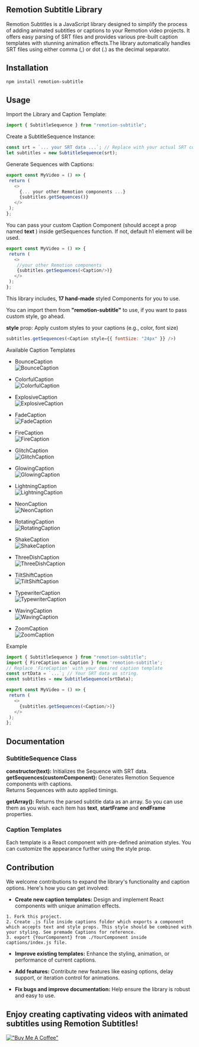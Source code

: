 ## Remotion Subtitle Library

  
Remotion Subtitles is a JavaScript library designed to simplify the process of adding animated subtitles or captions to your Remotion video projects. It offers easy parsing of SRT files and provides various pre-built caption templates with stunning animation effects.The library automatically handles SRT files using either comma (,) or dot (.) as the decimal separator.  

  

## Installation

```bash
npm install remotion-subtitle  
```

## Usage  

Import the Library and Caption Template:  

```javascript
import { SubtitleSequence } from "remotion-subtitle";  

```

Create a SubtitleSequence Instance:  

```javascript
const srt = `... your SRT data ...`; // Replace with your actual SRT content  
let subtitles = new SubtitleSequence(srt);  
```

Generate Sequences with Captions:  

```javascript
export const MyVideo = () => {  
 return (  
   <>  
     {... your other Remotion components ...}  
     {subtitles.getSequences()}  
   </>  
 );  
};  
```
You can pass your custom Caption Component (should accept a prop named **text** )  inside getSequences function. If not, default h1 element will be used.

```javascript
export const MyVideo = () => {  
 return (  
   <>  
    //your other Remotion components
	{subtitles.getSequences(<Caption/>)}  
   </>  
 );  
};  
```
This library includes, **17 hand-made** styled Components for you to use. 

You can import them from **"remotion-subtitle"** to use, if you want to pass custom style, go ahead.


**style** prop: Apply custom styles to your captions (e.g., color, font size)  
```javascript
subtitles.getSequences(<Caption style={{ fontSize: "24px" }} />)
```

Available Caption Templates  

* BounceCaption  
![BounceCaption](https://github.com/ahgsql/remotion-subtitles/blob/main/readme_files/BounceCaption.gif)

* ColorfulCaption  
![ColorfulCaption](https://github.com/ahgsql/remotion-subtitles/blob/main/readme_files/ColorfulCaption.gif)

* ExplosiveCaption  
![ExplosiveCaption](https://github.com/ahgsql/remotion-subtitles/blob/main/readme_files/ExplosiveCaption.gif)

* FadeCaption  
![FadeCaption](https://github.com/ahgsql/remotion-subtitles/blob/main/readme_files/FadeCaption.gif)

* FireCaption  
![FireCaption](https://github.com/ahgsql/remotion-subtitles/blob/main/readme_files/FireCaption.gif)

* GlitchCaption  
![GlitchCaption](https://github.com/ahgsql/remotion-subtitles/blob/main/readme_files/GlitchCaption.gif)

* GlowingCaption  
![GlowingCaption](https://github.com/ahgsql/remotion-subtitles/blob/main/readme_files/GlowingCaption.gif)

* LightningCaption  
![LightningCaption](https://github.com/ahgsql/remotion-subtitles/blob/main/readme_files/LightningCaption.gif)

* NeonCaption  
![NeonCaption](https://github.com/ahgsql/remotion-subtitles/blob/main/readme_files/NeonCaption.gif)

* RotatingCaption  
![RotatingCaption](https://github.com/ahgsql/remotion-subtitles/blob/main/readme_files/RotatingCaption.gif)

* ShakeCaption  
![ShakeCaption](https://github.com/ahgsql/remotion-subtitles/blob/main/readme_files/ShakeCaption.gif)

* ThreeDishCaption  
![ThreeDishCaption](https://github.com/ahgsql/remotion-subtitles/blob/main/readme_files/ThreeDishCaption.gif)

* TiltShiftCaption  
![TiltShiftCaption](https://github.com/ahgsql/remotion-subtitles/blob/main/readme_files/TiltShiftCaption.gif)

* TypewriterCaption  
![TypewriterCaption](https://github.com/ahgsql/remotion-subtitles/blob/main/readme_files/TypewriterCaption.gif)

* WavingCaption  
![WavingCaption](https://github.com/ahgsql/remotion-subtitles/blob/main/readme_files/WavingCaption.gif)

* ZoomCaption  
![ZoomCaption](https://github.com/ahgsql/remotion-subtitles/blob/main/readme_files/ZoomCaption.gif)


Example  

```javascript
import { SubtitleSequence } from "remotion-subtitle";  
import { FireCaption as Caption } from 'remotion-subtitle';
// Replace 'FireCaption' with your desired caption template  
const srtData = `...`; // Your SRT data as string.
const subtitles = new SubtitleSequence(srtData);

export const MyVideo = () => {  
 return (  
   <>  
     {subtitles.getSequences(<Caption/>)}  
   </>  
 );  
};  
```


## Documentation  

### SubtitleSequence Class

**constructor(text):** Initializes the Sequence with SRT data.  
**getSequences(customComponent):** Generates Remotion Sequence components with captions.  
Returns Sequences with auto applied timings.

**getArray():** Returns the parsed subtitle data as an array. So you can use them as you wish.
each item has **text**, **startFrame** and **endFrame** properties.
      

### Caption Templates

Each template is a React component with pre-defined animation styles. You can customize the appearance further using the style prop.  

## Contribution

We welcome contributions to expand the library's functionality and caption options. Here's how you can get involved:

-   **Create new caption templates:** Design and implement React components with unique animation effects. 

```
1. Fork this project.
2. Create .js file inside captions folder which exports a component  which accepts text and style props. This style should be combined with your styling. See premade Captions for reference.
3. export {YourComponent} from ./YourComponent inside captions/index.js file.
```

-   **Improve existing templates:** Enhance the styling, animation, or performance of current captions.

-   **Add features:** Contribute new features like easing options, delay support, or iteration control for animations.

-   **Fix bugs and improve documentation:** Help ensure the library is robust and easy to use.
   

## Enjoy creating captivating videos with animated subtitles using Remotion Subtitles!
[!["Buy Me A Coffee"](https://www.buymeacoffee.com/assets/img/custom_images/orange_img.png)](https://www.buymeacoffee.com/ahgsql)

